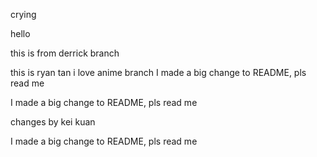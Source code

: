 
crying

hello

this is from derrick branch

this is ryan tan i love anime branch
I made a big change to README, pls read me

I made a big change to README, pls read me



changes by kei kuan

I made a big change to README, pls read me


